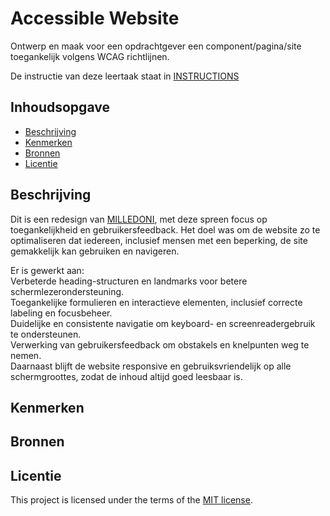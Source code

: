 # Accessible Website

Ontwerp en maak voor een opdrachtgever een component/pagina/site toegankelijk volgens WCAG richtlijnen.

De instructie van deze leertaak staat in [INSTRUCTIONS](https://github.com/fdnd-task/all-human-accessible-website/blob/main/docs/INSTRUCTIONS.md)

## Inhoudsopgave

  * [Beschrijving](#beschrijving)
  * [Kenmerken](#kenmerken)
  * [Bronnen](#bronnen)
  * [Licentie](#licentie)

## Beschrijving
Dit is een redesign van [MILLEDONI](https://yassineak1.github.io/all-human-accessible-website/), met deze spreen focus op toegankelijkheid en gebruikersfeedback. Het doel was om de website zo te optimaliseren dat iedereen, inclusief mensen met een beperking, de site gemakkelijk kan gebruiken en navigeren.

Er is gewerkt aan:   
Verbeterde heading-structuren en landmarks voor betere schermlezerondersteuning.    
Toegankelijke formulieren en interactieve elementen, inclusief correcte labeling en focusbeheer.   
Duidelijke en consistente navigatie om keyboard- en screenreadergebruik te ondersteunen.   
Verwerking van gebruikersfeedback om obstakels en knelpunten weg te nemen.   
Daarnaast blijft de website responsive en gebruiksvriendelijk op alle schermgroottes, zodat de inhoud altijd goed leesbaar is.   
<!-- In de Beschrijving staat hoe je project er uit ziet, hoe het werkt en wat je er mee kan. -->
<!-- Voeg een mooie poster visual toe 📸 -->
<!-- Voeg een link toe naar Github Pages 🌐-->

## Kenmerken
<!-- Bij Kenmerken staat welke technieken zijn gebruikt en hoe. Wat is de HTML structuur? Wat zijn de belangrijkste dingen in CSS? Wat is er met Javascript gedaan en hoe? Misschien heb je een framwork of library gebruikt? -->

## Bronnen

## Licentie
This project is licensed under the terms of the [MIT license](./LICENSE).
